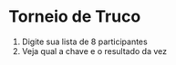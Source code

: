 # Torneio de Truco

1. Digite sua lista de 8 participantes
2. Veja qual a chave e o resultado da vez
